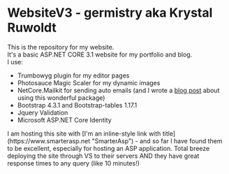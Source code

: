 # WebsiteV3 - germistry aka Krystal Ruwoldt

This is the repository for my website. <br/>
It's a basic ASP.NET CORE 3.1 website for my portfolio and blog. </br>
I use:
<ul>
  <li>
    Trumbowyg plugin for my editor pages 
  </li>
  <li>
    Photosauce Magic Scaler for my dynamic images 
  </li>
  <li>
    NetCore.Mailkit for sending auto emails (and I wrote a <a href="#">blog post</a> about using this wonderful package)
  </li>
  <li>
    Bootstrap 4.3.1 and Bootstrap-tables 1.17.1
  </li>
  <li>
    Jquery Validation  
  </li>  
  <li>
    Microsoft ASP.NET Core Identity 
  </li>
</ul>
I am hosting this site with [I'm an inline-style link with title](https://www.smarterasp.net "SmarterAsp") - and so far I have found them to be excellent, especially for hosting an ASP application. Total breeze deploying the site through VS to their servers AND they have great response times to any query (like 10 minutes!)
